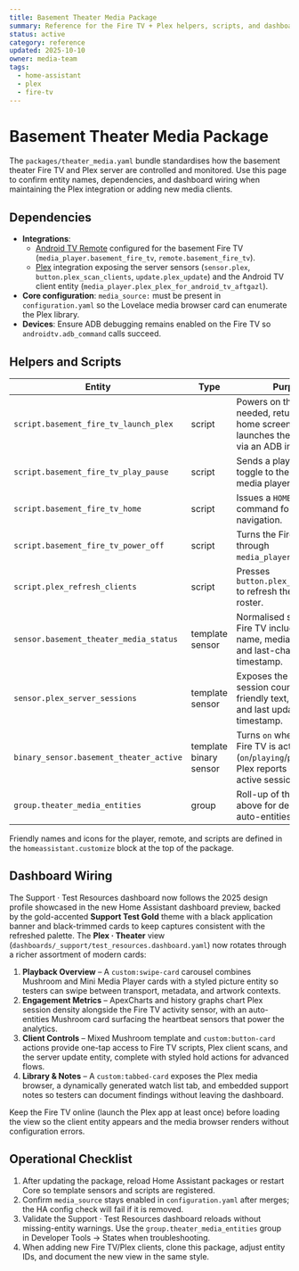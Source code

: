 ```yaml
---
title: Basement Theater Media Package
summary: Reference for the Fire TV + Plex helpers, scripts, and dashboard view defined in packages/theater_media.yaml.
status: active
category: reference
updated: 2025-10-10
owner: media-team
tags:
  - home-assistant
  - plex
  - fire-tv
---
```


# Basement Theater Media Package

The `packages/theater_media.yaml` bundle standardises how the basement theater Fire TV and Plex server are controlled and monitored. Use this page to confirm entity names, dependencies, and dashboard wiring when maintaining the Plex integration or adding new media clients.

## Dependencies
- **Integrations**:
  - [Android TV Remote](https://www.home-assistant.io/integrations/androidtv/) configured for the basement Fire TV (`media_player.basement_fire_tv`, `remote.basement_fire_tv`).
  - [Plex](https://www.home-assistant.io/integrations/plex/) integration exposing the server sensors (`sensor.plex`, `button.plex_scan_clients`, `update.plex_update`) and the Android TV client entity (`media_player.plex_plex_for_android_tv_aftgazl`).
- **Core configuration**: `media_source:` must be present in `configuration.yaml` so the Lovelace media browser card can enumerate the Plex library.
- **Devices**: Ensure ADB debugging remains enabled on the Fire TV so `androidtv.adb_command` calls succeed.

## Helpers and Scripts

| Entity | Type | Purpose |
| --- | --- | --- |
| `script.basement_fire_tv_launch_plex` | script | Powers on the Fire TV if needed, returns to the home screen, and launches the Plex client via an ADB intent. |
| `script.basement_fire_tv_play_pause` | script | Sends a play/pause toggle to the Fire TV media player. |
| `script.basement_fire_tv_home` | script | Issues a `HOME` remote command for quick navigation. |
| `script.basement_fire_tv_power_off` | script | Turns the Fire TV off through `media_player.turn_off`. |
| `script.plex_refresh_clients` | script | Presses `button.plex_scan_clients` to refresh the Plex device roster. |
| `sensor.basement_theater_media_status` | template sensor | Normalised status for the Fire TV including app name, media metadata, and last-changed timestamp. |
| `sensor.plex_server_sessions` | template sensor | Exposes the active Plex session count with friendly text, players list, and last update timestamp. |
| `binary_sensor.basement_theater_active` | template binary sensor | Turns `on` when either the Fire TV is active (`on`/`playing`/`paused`) or Plex reports one or more active sessions. |
| `group.theater_media_entities` | group | Roll-up of the entities above for debugging and auto-entities cards. |

Friendly names and icons for the player, remote, and scripts are defined in the `homeassistant.customize` block at the top of the package.

## Dashboard Wiring

The Support · Test Resources dashboard now follows the 2025 design profile showcased in the new Home Assistant dashboard preview, backed by the gold-accented **Support Test Gold** theme with a black application banner and black-trimmed cards to keep captures consistent with the refreshed palette. The **Plex · Theater** view (`dashboards/_support/test_resources.dashboard.yaml`) now rotates through a richer assortment of modern cards:

1. **Playback Overview** – A `custom:swipe-card` carousel combines Mushroom and Mini Media Player cards with a styled picture entity so testers can swipe between transport, metadata, and artwork contexts.
2. **Engagement Metrics** – ApexCharts and history graphs chart Plex session density alongside the Fire TV activity sensor, with an auto-entities Mushroom card surfacing the heartbeat sensors that power the analytics.
3. **Client Controls** – Mixed Mushroom template and `custom:button-card` actions provide one-tap access to Fire TV scripts, Plex client scans, and the server update entity, complete with styled hold actions for advanced flows.
4. **Library & Notes** – A `custom:tabbed-card` exposes the Plex media browser, a dynamically generated watch list tab, and embedded support notes so testers can document findings without leaving the dashboard.

Keep the Fire TV online (launch the Plex app at least once) before loading the view so the client entity appears and the media browser renders without configuration errors.

## Operational Checklist
1. After updating the package, reload Home Assistant packages or restart Core so template sensors and scripts are registered.
2. Confirm `media_source` stays enabled in `configuration.yaml` after merges; the HA config check will fail if it is removed.
3. Validate the Support · Test Resources dashboard reloads without missing-entity warnings. Use the `group.theater_media_entities` group in Developer Tools → States when troubleshooting.
4. When adding new Fire TV/Plex clients, clone this package, adjust entity IDs, and document the new view in the same style.
